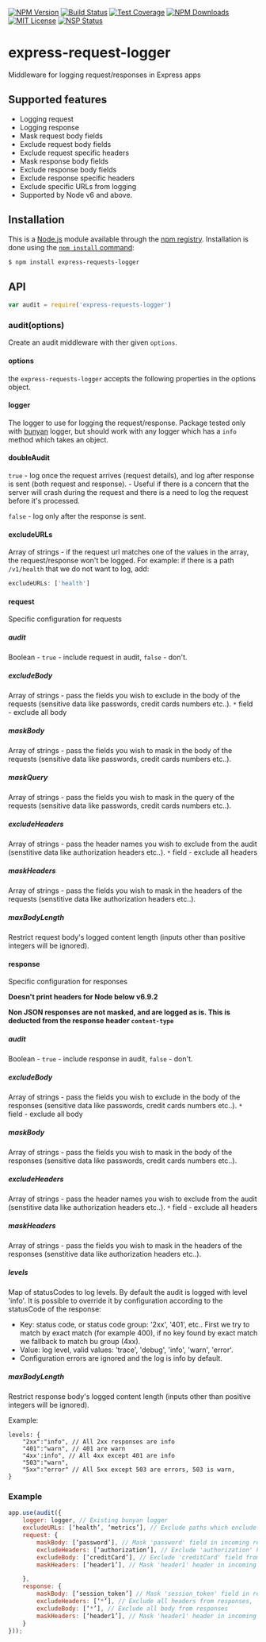 [![NPM Version][npm-image]][npm-url]
[![Build Status][travis-image]][travis-url]
[![Test Coverage][coveralls-image]][coveralls-url]
[![NPM Downloads][downloads-image]][downloads-url]
[![MIT License][license-image]][license-url]
[![NSP Status][nsp-image]][nsp-url]

# express-request-logger
Middleware for logging request/responses in Express apps

## Supported features
- Logging request
- Logging response
- Mask request body fields
- Exclude request body fields
- Exclude request specific headers
- Mask response body fields
- Exclude response body fields
- Exclude response specific headers
- Exclude specific URLs from logging
- Supported by Node v6 and above.

## Installation

This is a [Node.js](https://nodejs.org/en/) module available through the
[npm registry](https://www.npmjs.com/). Installation is done using the
[`npm install` command](https://docs.npmjs.com/getting-started/installing-npm-packages-locally):

```sh
$ npm install express-requests-logger
```

## API

```js
var audit = require('express-requests-logger')
```

### audit(options)

Create an audit middleware with ther given `options`.

#### options

the `express-requests-logger` accepts the following properties in the options object.

#### logger

The logger to use for logging the request/response.
Package tested only with [bunyan](https://github.com/trentm/node-bunyan) logger, but should work with any logger which has a `info` method which takes an object.

#### doubleAudit

`true` - log once the request arrives (request details), and log after response is sent (both request and response). - Useful if there is a concern that the server will crash during the request and there is a need to log the request before it's processed.

`false` - log only after the response is sent.
#### excludeURLs

Array of strings - if the request url matches one of the values in the array, the request/response won't be logged.
For example: if there is a path `/v1/health` that we do not want to log, add:
```js
excludeURLs: ['health']
```
#### request

Specific configuration for requests
##### audit

Boolean - `true` - include request in audit, `false` - don't.

##### excludeBody

Array of strings - pass the fields you wish to exclude in the body of the requests (sensitive data like passwords, credit cards numbers etc..).
`*` field - exclude all body

##### maskBody

Array of strings - pass the fields you wish to mask in the body of the requests (sensitive data like passwords, credit cards numbers etc..).

##### maskQuery

Array of strings - pass the fields you wish to mask in the query of the requests (sensitive data like passwords, credit cards numbers etc..).
##### excludeHeaders

Array of strings - pass the header names you wish to exclude from the audit (senstitive data like authorization headers etc..).
`*` field - exclude all headers

##### maskHeaders

Array of strings - pass the fields you wish to mask in the headers of the requests (senstitive data like authorization headers etc..).

 ##### maxBodyLength

 Restrict request body's logged content length (inputs other than positive integers will be ignored).

#### response

Specific configuration for responses

**Doesn't print headers for Node below v6.9.2**

**Non JSON responses are not masked, and are logged as is. This is deducted from the response header `content-type`**

##### audit

Boolean - `true` - include response in audit, `false` - don't.

##### excludeBody

Array of strings - pass the fields you wish to exclude in the body of the responses (sensitive data like passwords, credit cards numbers etc..).
`*` field - exclude all body

##### maskBody

Array of strings - pass the fields you wish to mask in the body of the responses (sensitive data like passwords, credit cards numbers etc..).

##### excludeHeaders

Array of strings - pass the header names you wish to exclude from the audit (senstitive data like authorization headers etc..).
`*` field - exclude all headers

##### maskHeaders

Array of strings - pass the fields you wish to mask in the headers of the responses (senstitive data like authorization headers etc..).

##### levels

Map of statusCodes to log levels. By default the audit is logged with level 'info'. It is possible to override it by configuration according to the statusCode of the response:
 
 - Key: status code, or status code group: '2xx', '401', etc.. First we try to match by exact match (for example 400), if no key found by exact match we fallback to match bu group (4xx).
 - Value: log level, valid values: 'trace', 'debug', 'info', 'warn', 'error'.
 - Configuration errors are ignored and the log is info by default.

 ##### maxBodyLength

 Restrict response body's logged content length (inputs other than positive integers will be ignored).

 
 Example:
```
levels: {
    "2xx":"info", // All 2xx responses are info
    "401":"warn", // 401 are warn
    "4xx':info", // All 4xx except 401 are info
    "503":"warn",
    "5xx":"error" // All 5xx except 503 are errors, 503 is warn,
}
```


### Example

```js
app.use(audit({
    logger: logger, // Existing bunyan logger
    excludeURLs: [‘health’, ‘metrics’], // Exclude paths which enclude 'health' & 'metrics'
    request: {
        maskBody: [‘password’], // Mask 'password' field in incoming requests
        excludeHeaders: [‘authorization’], // Exclude 'authorization' header from requests
        excludeBody: [‘creditCard’], // Exclude 'creditCard' field from requests body
        maskHeaders: [‘header1’], // Mask 'header1' header in incoming requests

    },
    response: {
        maskBody: [‘session_token’] // Mask 'session_token' field in response body
        excludeHeaders: [‘*’], // Exclude all headers from responses,
        excludeBody: [‘*’], // Exclude all body from responses
        maskHeaders: [‘header1’], // Mask 'header1' header in incoming requests
    }
}));
```

[npm-image]: https://img.shields.io/npm/v/express-requests-logger.svg?style=flat
[npm-url]: https://npmjs.org/package/express-requests-logger
[travis-image]: https://travis-ci.org/Zooz/express-request-logger.svg?branch=master
[travis-url]: https://travis-ci.org/Zooz/express-request-logger
[coveralls-image]: https://coveralls.io/repos/github/Zooz/express-request-logger/badge.svg?branch=master
[coveralls-url]: https://coveralls.io/github/Zooz/express-request-logger?branch=master
[downloads-image]: http://img.shields.io/npm/dm/express-requests-logger.svg?style=flat
[downloads-url]: https://npmjs.org/package/express-requests-logger
[license-image]: https://img.shields.io/badge/License-Apache%202.0-blue.svg
[license-url]: https://opensource.org/licenses/Apache-2.0
[nsp-image]: https://nodesecurity.io/orgs/zooz/projects/ca2387c7-874c-4f5d-bd4e-0aa2874a1ae1/badge
[nsp-url]: https://nodesecurity.io/orgs/zooz/projects/ca2387c7-874c-4f5d-bd4e-0aa2874a1ae1
